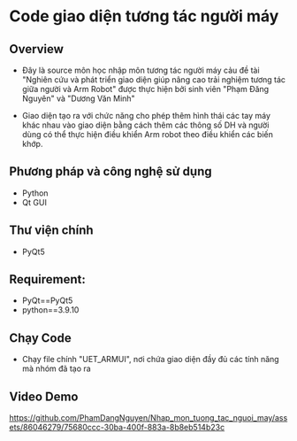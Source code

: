 # Code giao diện tương tác người máy 
## Overview
- Đây là source môn học nhập môn tương tác người máy cảu đề tài "Nghiên cứu và phát triển giao diện giúp nâng cao trải nghiệm tương tác giữa người và Arm Robot" được thực hiện bởi sinh viên "Phạm Đăng Nguyên" và "Dương Văn Minh"

- Giao diện tạo ra với chức năng cho phép thêm hình thái các tay máy khác nhau vào giao diện bằng cách thêm các thông số DH và người dùng có thể thực hiện điều khiển Arm robot theo điều khiển các biến khớp.

## Phương pháp và công nghệ sử dụng
- Python
- Qt GUI
## Thư viện chính
- PyQt5
##  Requirement:
- PyQt==PyQt5
- python==3.9.10
## Chạy Code 
- Chạy file chính "UET_ARMUI", nơi chứa giao diện đầy đủ các tính năng mà nhóm đã tạo ra
## Video Demo
https://github.com/PhamDangNguyen/Nhap_mon_tuong_tac_nguoi_may/assets/86046279/75680ccc-30ba-400f-883a-8b8eb514b23c
